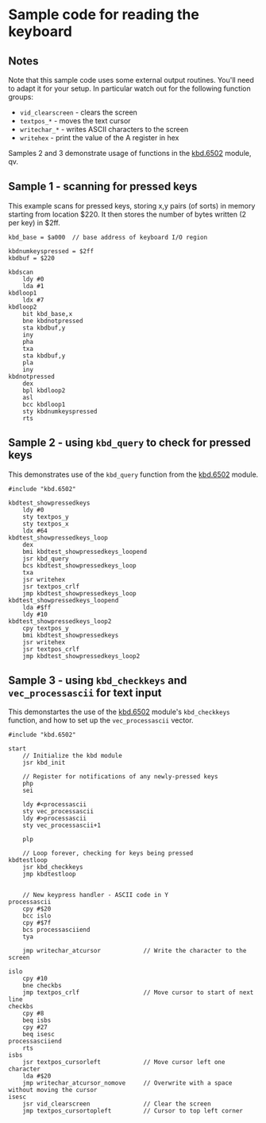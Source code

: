 # Sample code for reading the keyboard

## Notes

Note that this sample code uses some external output routines.  You'll need to adapt it for your setup.  In particular
watch out for the following function groups:

* `vid_clearscreen` - clears the screen
* `textpos_*` - moves the text cursor
* `writechar_*` - writes ASCII characters to the screen
* `writehex` - print the value of the A register in hex

Samples 2 and 3 demonstrate usage of functions in the [kbd.6502](kbd.6502) module, qv.

## Sample 1 - scanning for pressed keys

This example scans for pressed keys, storing x,y pairs (of sorts) in memory starting from location $220.  It then stores the number of bytes written (2 per key) in $2ff.

```6502
kbd_base = $a000  // base address of keyboard I/O region

kbdnumkeyspressed = $2ff
kbdbuf = $220

kbdscan
	ldy #0
	lda #1
kbdloop1
	ldx #7
kbdloop2
	bit kbd_base,x
	bne kbdnotpressed
	sta kbdbuf,y
	iny
	pha
	txa
	sta kbdbuf,y
	pla
	iny
kbdnotpressed
	dex
	bpl kbdloop2
	asl
	bcc kbdloop1
	sty kbdnumkeyspressed
	rts
```

## Sample 2 - using `kbd_query` to check for pressed keys

This demonstrates use of the `kbd_query` function from the [kbd.6502](kbd.6502) module.

```6502
#include "kbd.6502"

kbdtest_showpressedkeys
	ldy #0
	sty textpos_y
	sty textpos_x
	ldx #64
kbdtest_showpressedkeys_loop
	dex
	bmi kbdtest_showpressedkeys_loopend
	jsr kbd_query
	bcs kbdtest_showpressedkeys_loop
	txa
	jsr writehex
	jsr textpos_crlf
	jmp kbdtest_showpressedkeys_loop
kbdtest_showpressedkeys_loopend
	lda #$ff
	ldy #10
kbdtest_showpressedkeys_loop2
	cpy textpos_y
	bmi kbdtest_showpressedkeys
	jsr writehex
	jsr textpos_crlf
	jmp kbdtest_showpressedkeys_loop2
```

## Sample 3 - using `kbd_checkkeys` and `vec_processascii` for text input

This demonstartes the use of the [kbd.6502](kbd.6502) module's `kbd_checkkeys` function, and how to set up the `vec_processascii` vector.

```6502
#include "kbd.6502"

start
    // Initialize the kbd module
    jsr kbd_init

    // Register for notifications of any newly-pressed keys
	php
	sei

	ldy #<processascii
	sty vec_processascii
	ldy #>processascii
	sty vec_processascii+1

	plp

    // Loop forever, checking for keys being pressed
kbdtestloop
	jsr kbd_checkkeys
	jmp kbdtestloop

   
    // New keypress handler - ASCII code in Y
processascii
	cpy #$20
	bcc islo
	cpy #$7f
	bcs processasciiend
	tya

	jmp writechar_atcursor            // Write the character to the screen

islo
	cpy #10
	bne checkbs
	jmp textpos_crlf                  // Move cursor to start of next line
checkbs
	cpy #8
	beq isbs
	cpy #27
	beq isesc
processasciiend
	rts
isbs
	jsr textpos_cursorleft            // Move cursor left one character
	lda #$20
	jmp writechar_atcursor_nomove     // Overwrite with a space without moving the cursor
isesc
	jsr vid_clearscreen               // Clear the screen
	jmp textpos_cursortopleft         // Cursor to top left corner

```

